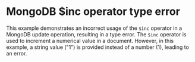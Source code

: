 # MongoDB $inc operator type error
This example demonstrates an incorrect usage of the `$inc` operator in a MongoDB update operation, resulting in a type error.
The `$inc` operator is used to increment a numerical value in a document. However, in this example, a string value ("1") is provided instead of a number (1), leading to an error.